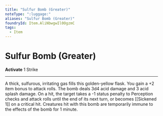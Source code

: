 ```yaml
---
title: "Sulfur Bomb (Greater)"
noteType: ":luggage:"
aliases: "Sulfur Bomb (Greater)"
foundryId: Item.AliNbwgwIl0OgzmC
tags:
  - Item
---
```


# Sulfur Bomb (Greater)

**Activate** 1 Strike

* * *

A thick, sulfurous, irritating gas fills this golden-yellow flask. You gain a +2 item bonus to attack rolls. The bomb deals 3d4 acid damage and 3 acid splash damage. On a hit, the target takes a -1 status penalty to Perception checks and attack rolls until the end of its next turn, or becomes [[Sickened 1]] on a critical hit. Creatures hit with this bomb are temporarily immune to the effects of the bomb for 1 minute.


